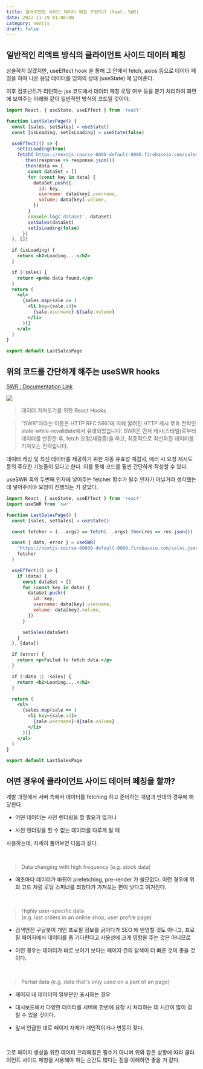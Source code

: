 ```yaml
---
title: 클라이언트 사이드 데이터 페칭 구현하기 (feat. SWR)
date: 2022-11-29 01:08:00
category: nextjs
draft: false
---
```


## 일반적인 리액트 방식의 클라이언트 사이드 데이터 페칭

상술하지 않겠지만, useEffect hook 을 통해 그 안에서 fetch, axios 등으로 데이터 페칭을 하여 나온 응답 데이터를 임의의 상태 (useState) 에 담아준다.

이후 컴포넌트가 리턴하는 jsx 코드에서 데이터 페칭 로딩 여부 등을 분기 처리하여 화면에 보여주는 아래와 같이 일반적인 방식의 코드일 것이다.

```jsx
import React, { useState, useEffect } from 'react'

function LastSalesPage() {
  const [sales, setSales] = useState()
  const [isLoading, setIsLoading] = useState(false)

  useEffect(() => {
    setIsLoading(true)
    fetch('https://nextjs-course-0000-default-0000.firebaseio.com/sales.json')
      .then(response => response.json())
      .then(data => {
        const dataSet = []
        for (const key in data) {
          dataSet.push({
            id: key,
            username: data[key].username,
            volume: data[key].volume,
          })
        }
        console.log('dataSet', dataSet)
        setSales(dataSet)
        setIsLoading(false)
      })
  }, [])

  if (isLoading) {
    return <h2>Loading....</h2>
  }

  if (!sales) {
    return <p>No data found.</p>
  }
  return (
    <ul>
      {sales.map(sale => (
        <li key={sale.id}>
          {sale.username}-${sale.volume}
        </li>
      ))}
    </ul>
  )
}

export default LastSalesPage
```

## 위의 코드를 간단하게 해주는 useSWR hooks

[SWR : Documentation Link](https://swr.vercel.app/ko/docs/getting-started)

![](https://swr-card.vercel.app/)

> 데이터 가져오기를 위한 React Hooks

> "SWR"이라는 이름은 HTTP RFC 5861에 의해 알려진 HTTP 캐시 무효 전략인 stale-while-revalidate에서 유래되었습니다. SWR은 먼저 캐시(스태일)로부터 데이터를 반환한 후, fetch 요청(재검증)을 하고, 최종적으로 최신화된 데이터를 가져오는 전략입니다.

데이터 캐싱 및 최신 데이터를 제공하기 위한 자동 유효성 재검사, 에러 시 요청 재시도 등의 주요한 기능들이 있다고 한다. 이를 통해 코드를 훨씬 간단하게 작성할 수 있다.

useSWR 훅의 두번째 인자에 넣어주는 fetcher 함수가 필수 인자가 아닐거라 생각했는데 넣어주어야 요청이 진행되는 거 같았다.

```jsx
import React, { useState, useEffect } from 'react'
import useSWR from 'swr'

function LastSalesPage() {
  const [sales, setSales] = useState()

  const fetcher = (...args) => fetch(...args).then(res => res.json())

  const { data, error } = useSWR(
    'https://nextjs-course-00000-default-0000.firebaseio.com/sales.json',
    fetcher
  )

  useEffect(() => {
    if (data) {
      const dataSet = []
      for (const key in data) {
        dataSet.push({
          id: key,
          username: data[key].username,
          volume: data[key].volume,
        })
      }

      setSales(dataSet)
    }
  }, [data])

  if (error) {
    return <p>Failed to fetch data.</p>
  }

  if (!data || !sales) {
    return <h2>Loading....</h2>
  }

  return (
    <ul>
      {sales.map(sale => (
        <li key={sale.id}>
          {sale.username}-${sale.volume}
        </li>
      ))}
    </ul>
  )
}

export default LastSalesPage
```

## 어떤 경우에 클라이언트 사이드 데이터 페칭을 할까?

개발 과정에서 서버 측에서 데이터를 fetching 하고 준비하는 개념과 반대의 경우에 해당한다.

- 어떤 데이터는 사전 렌더링을 할 필요가 없거나

- 사전 렌더링을 할 수 없는 데이터를 다루게 될 때

사용하는데, 자세히 풀어보면 다음과 같다.

<br/>

> Data changing with high frequency (e.g. stock data)

- 매초마다 데이터가 바뀌어 prefetching, pre-render 가 쓸모없다. 이런 경우에 위의 고드 처럼 로딩 스피너를 띄웠다가 가져오는 편이 낫다고 여겨진다.

<br/>

> Highly user-specific data <br/>(e.g. last orders in an online shop, user profile page)

- 검색엔진 구글봇이 개인 프로필 정보를 긁어다가 SEO 에 반영할 것도 아니고, 프로필 페이지에서 데이터를 좀 기다린다고 사용성에 크게 영향을 주는 것은 아니므로

- 이런 경우는 데이터가 바로 보이기 보다는 페이지 간의 탐색이 더 빠른 것이 좋을 것이다.

<br/>

> Partial data (e.g. data that's only used on a part of an page)

- 페이지 내 데이터의 일부분만 표시하는 경우

- 대시보드에서 다양한 데이터를 서버에 한번에 요청 시 처리하는 데 시간이 많이 걸릴 수 있을 것이다.

- 앞서 언급한 대로 페이지 자체가 개인적이거나 변동이 잦다.

<br/>

고로 페이지 생성을 위한 데이터 프리페칭은 필수가 아니며 위와 같은 상황에 따라 클라이언트 사이드 페칭을 사용해야 하는 순간도 많다는 점을 이해하면 좋을 거 같다.
